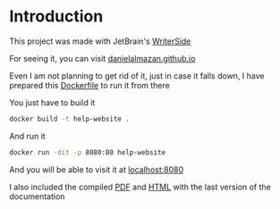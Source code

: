 # Introduction

This project was made with JetBrain's [WriterSide](https://www.jetbrains.com/es-es/writerside/)

For seeing it, you can visit [danielalmazan.github.io](https://danielalmazan.github.io/home)

Even I am not planning to get rid of it, just in case it falls down, I have prepared this [Dockerfile](Dockerfile) to run it from there

You just have to build it

```bash
docker build -t help-website .
```

And run it

```bash
docker run -dit -p 8080:80 help-website
```

And you will be able to visit it at [localhost:8080](http://localhost:8080)

I also included the compiled [PDF](Writerside/pdfSourceTASKLYNX-DOCS.pdf) and [HTML](Writerside/pdfSourceTASKLYNX-DOCS.html) with the last version of the documentation
